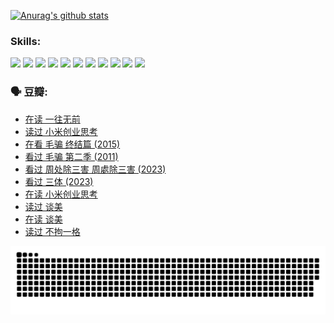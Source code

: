 
[![Anurag's github stats](https://github-readme-stats.vercel.app/api?username=w940853815)](https://github.com/anuraghazra/github-readme-stats)

### Skills:

<code><img height="32" src="https://cdn.jsdelivr.net/npm/simple-icons@v5/icons/python.svg"></code>
<code><img height="32" src="https://cdn.jsdelivr.net/npm/simple-icons@v5/icons/javascript.svg"></code>
<code><img height="32" src="https://cdn.jsdelivr.net/npm/simple-icons@v5/icons/django.svg"></code>
<code><img height="32" src="https://cdn.jsdelivr.net/npm/simple-icons@v5/icons/flask.svg"></code>
<code><img height="32" src="https://cdn.jsdelivr.net/npm/simple-icons@v5/icons/vuetify.svg"></code>
<code><img height="32" src="https://cdn.jsdelivr.net/npm/simple-icons@v5/icons/git.svg"></code>
<code><img height="32" src="https://cdn.jsdelivr.net/npm/simple-icons@v5/icons/docker.svg"></code>
<code><img height="32" src="https://cdn.jsdelivr.net/npm/simple-icons@v5/icons/postgresql.svg"></code>
<code><img height="32" src="https://cdn.jsdelivr.net/npm/simple-icons@v5/icons/elasticsearch.svg"></code>
<code><img height="32" src="https://cdn.jsdelivr.net/npm/simple-icons@v5/icons/macos.svg"></code>
<code><img height="32" src="https://cdn.jsdelivr.net/npm/simple-icons@v5/icons/linux.svg"></code>

### 🗣 豆瓣:

<!-- DOUBAN-ACTIVITIES:START -->
- [在读 一往无前](https://www.douban.com/people/136069238/status/4590507310/?_i=14320886)
- [读过 小米创业思考](https://www.douban.com/people/136069238/status/4590506983/?_i=14320886)
- [在看 毛骗 终结篇‎ (2015)](https://www.douban.com/people/136069238/status/4581971924/?_i=14320886)
- [看过 毛骗 第二季‎ (2011)](https://www.douban.com/people/136069238/status/4581971810/?_i=14320886)
- [看过 周处除三害 周處除三害‎ (2023)](https://www.douban.com/people/136069238/status/4575646701/?_i=14320886)
- [看过 三体‎ (2023)](https://www.douban.com/people/136069238/status/4574263039/?_i=14320886)
- [在读 小米创业思考](https://www.douban.com/people/136069238/status/4572047905/?_i=14320886)
- [读过 谈美](https://www.douban.com/people/136069238/status/4572047629/?_i=14320886)
- [在读 谈美](https://www.douban.com/people/136069238/status/4560861771/?_i=14320886)
- [读过 不拘一格](https://www.douban.com/people/136069238/status/4560861445/?_i=14320886)
<!-- DOUBAN-ACTIVITIES:END -->


![Snake animation](https://raw.githubusercontent.com/w940853815/w940853815/output/github-contribution-grid-snake.svg)

<!--
**w940853815/w940853815** is a ✨ _special_ ✨ repository because its `README.md` (this file) appears on your GitHub profile.

Here are some ideas to get you started:

- 🔭 I’m currently working on ...
- 🌱 I’m currently learning ...
- 👯 I’m looking to collaborate on ...
- 🤔 I’m looking for help with ...
- 💬 Ask me about ...
- 📫 How to reach me: ...
- 😄 Pronouns: ...
- ⚡ Fun fact: ...
-->
